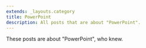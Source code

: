 ```yaml
---
extends: _layouts.category
title: PowerPoint
description: All posts that are about "PowerPoint".
---
```

          
These posts are about "PowerPoint", who knew.
          